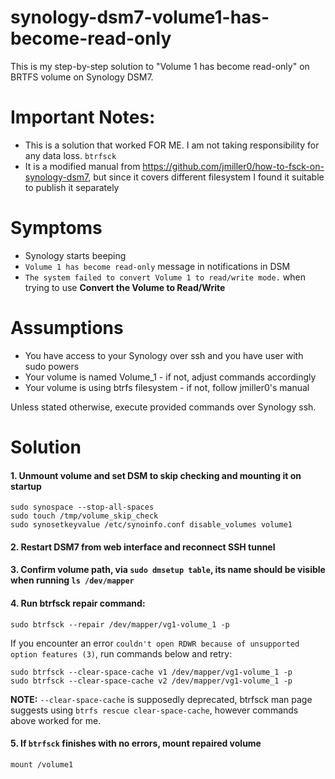 # synology-dsm7-volume1-has-become-read-only

This is my step-by-step solution to "Volume 1 has become read-only" on BRTFS volume on Synology DSM7.

# Important Notes: 
* This is a solution that worked FOR ME. I am not taking responsibility for any data loss. `btrfsck` 
* It is a modified manual from https://github.com/jmiller0/how-to-fsck-on-synology-dsm7, but since it covers different filesystem I found it suitable to publish it separately

# Symptoms

* Synology starts beeping 
* `Volume 1 has become read-only` message in notifications in DSM
* `The system failed to convert Volume 1 to read/write mode.` when trying to use **Convert the Volume to Read/Write**

# Assumptions

* You have access to your Synology over ssh and you have user with sudo powers
* Your volume is named Volume_1 - if not, adjust commands accordingly 
* Your volume is using btrfs filesystem - if not, follow jmiller0's manual

Unless stated otherwise, execute provided commands over Synology ssh.

# Solution

#### 1.  Unmount volume and set DSM to skip checking and mounting it on startup
```
sudo synospace --stop-all-spaces
sudo touch /tmp/volume_skip_check
sudo synosetkeyvalue /etc/synoinfo.conf disable_volumes volume1
```

#### 2. Restart DSM7 from web interface and reconnect SSH tunnel

#### 3. Confirm volume path, via `sudo dmsetup table`, its name should be visible when running `ls /dev/mapper`

#### 4. Run btrfsck repair command:

```sudo btrfsck --repair /dev/mapper/vg1-volume_1 -p```

If you encounter an error `couldn't open RDWR because of unsupported option features (3)`, run commands below and retry:

```
sudo btrfsck --clear-space-cache v1 /dev/mapper/vg1-volume_1 -p
sudo btrfsck --clear-space-cache v2 /dev/mapper/vg1-volume_1 -p
```

**NOTE:** `--clear-space-cache` is supposedly deprecated, btrfsck man page suggests using `btrfs rescue clear-space-cache`, however commands above worked for me.

#### 5. If `btrfsck` finishes with no errors, mount repaired volume

```mount /volume1```



